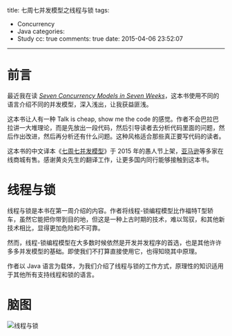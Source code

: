 title: 七周七并发模型之线程与锁
tags:
  - Concurrency
  - Java
categories:
  - Study
cc: true
comments: true
date: 2015-04-06 23:52:07
---

# 前言 #

最近我在读 *[Seven Concurrency Models in Seven Weeks][1]*，这本书使用不同的语言介绍不同的并发模型，深入浅出，让我获益匪浅。

这本书让人有一种 Talk is cheap, show me the code 的感觉。作者不会巴拉巴拉讲一大堆理论，而是先放出一段代码，然后引导读者去分析代码里面的问题，然后作出改进，然后再分析还有什么问题。这种风格适合那些真正要写代码的读者。

这本书的中文译本《[七周七并发模型][2]》于 2015 年的愚人节上架，[亚马逊][3]等多家在线商城有售。感谢黄炎先生的翻译工作，让更多国内同行能够接触到这本书。

<!-- more --><!-- indicate-the-source -->

# 线程与锁 #

线程与锁是本书在第一周介绍的内容。作者将线程-锁编程模型比作福特T型轿车，虽然它能把你带到目的地，但这是一种上古时期的技术，难以驾驭，和其他新技术相比，显得更加危险和不可靠。

然而，线程-锁编程模型在大多数时候依然是开发并发程序的首选，也是其他许许多多并发模型的基础。即使我们不打算直接使用它，也得知晓其中原理。

作者以 Java 语言为载体，为我们介绍了线程与锁的工作方式，原理性的知识适用于其他所有支持线程和锁的语言。

# 脑图 #

![线程与锁](http://ww1.sinaimg.cn/large/e724cbefgw1exdxm6pb8uj21b60kgwk5.jpg)


[1]: http://book.douban.com/subject/25736606/
[2]: http://book.douban.com/subject/26337939/
[3]: http://www.amazon.cn/dp/B00V4B2KEI/
